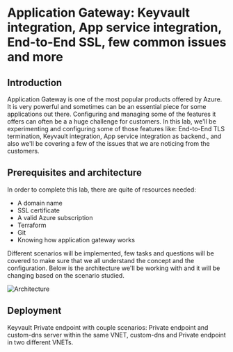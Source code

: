 # Application Gateway: Keyvault integration, App service integration, End-to-End SSL, few common issues and more

## Introduction

Application Gateway is one of the most popular products offered by Azure. It is very powerful and sometimes can be an essential piece for some applications out there. Configuring and managing some of the features it offers can often be a a huge challenge for customers. In this lab, we'll be experimenting and configuring some of those features like: End-to-End TLS termination, Keyvault integration, App service integration as backend., and also we'll be covering a few of the issues that we are noticing from the customers.

## Prerequisites and architecture

In order to complete this lab, there are quite of resources needed:

- A domain name
- SSL certificate
- A valid Azure subscription
- Terraform
- Git
- Knowing how application gateway works

Different scenarios will be implemented, few tasks and questions will be covered to make sure that we all understand the concept and the configuration. Below is the architecture we'll be working with and it will be changing based on the scenario studied.

![Architecture]()

## Deployment

Keyvault Private endpoint with couple scenarios: Private endpoint and custom-dns server within the same VNET, custom-dns and Private endpoint in two different VNETs.
